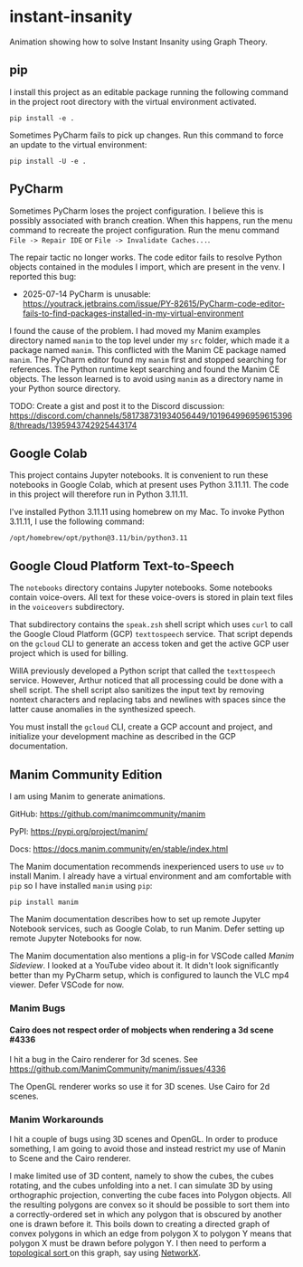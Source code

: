 # instant-insanity

Animation showing how to solve Instant Insanity using Graph Theory.

## pip

I install this project as an editable package running the following command
in the project root directory with the virtual environment activated.

```shell
pip install -e .
```

Sometimes PyCharm fails to pick up changes.
Run this command to force an update to the virtual environment:

```shell
pip install -U -e .
```

## PyCharm

Sometimes PyCharm loses the project configuration.
I believe this is possibly associated with branch creation.
When this happens, run the menu command to recreate the project configuration.
Run the menu command `File -> Repair IDE` or `File -> Invalidate Caches...`.

The repair tactic no longer works.
The code editor fails to resolve Python objects contained
in the modules I import, which are present in the venv.
I reported this bug:
* 2025-07-14 PyCharm is unusable: https://youtrack.jetbrains.com/issue/PY-82615/PyCharm-code-editor-fails-to-find-packages-installed-in-my-virtual-environment

I found the cause of the problem. 
I had moved my Manim examples directory named `manim` to the top level under
my `src` folder, which made it a package named `manim`. This conflicted
with the Manim CE package named `manim`.
The PyCharm editor found my `manim` first and stopped searching for references.
The Python runtime kept searching and found the Manim CE objects.
The lesson learned is to avoid using `manim` as a directory name in your Python
source directory.

TODO: Create a gist and post it to the Discord discussion:
https://discord.com/channels/581738731934056449/1019649969596153968/threads/1395943742925443174

## Google Colab

This project contains Jupyter notebooks.
It is convenient to run these notebooks in Google Colab, which at present
uses Python 3.11.11.
The code in this project will therefore run in Python 3.11.11.

I've installed Python 3.11.11 using homebrew on my Mac.
To invoke Python 3.11.11, I use the following command:

```shell
/opt/homebrew/opt/python@3.11/bin/python3.11
```

## Google Cloud Platform Text-to-Speech

The `notebooks` directory contains Jupyter notebooks.
Some notebooks contain voice-overs. All text for these
voice-overs is stored in plain text files in the `voiceovers` subdirectory.

That subdirectory contains the `speak.zsh` shell script which uses `curl` to
call the Google Cloud Platform (GCP) `texttospeech` service.
That script depends on the `gcloud` CLI to generate an access token and get the 
active GCP user project which is used for billing.

WillA previously developed a Python script that called the `texttospeech` service.
However, Arthur noticed that all processing could be done with a shell script.
The shell script also sanitizes the input text by removing nontext characters
and replacing tabs and newlines
with spaces since the latter cause anomalies in the synthesized speech.

You must install the `gcloud` CLI, create a GCP account and project, and initialize
your development machine as described in the GCP documentation.

## Manim Community Edition

I am using Manim to generate animations.

GitHub: https://github.com/manimcommunity/manim

PyPI: https://pypi.org/project/manim/

Docs: https://docs.manim.community/en/stable/index.html

The Manim documentation recommends inexperienced users to use `uv` to install Manim.
I already have a virtual environment and am comfortable with `pip` so I have installed `manim` using `pip`:

```shell
pip install manim
```

The Manim documentation describes how to set up remote Jupyter Notebook services, such as
Google Colab, to run Manim.
Defer setting up remote Jupyter Notebooks for now.

The Manim documentation also mentions a plig-in for VSCode called *Manim Sideview*.
I looked at a YouTube video about it. It didn't look significantly better than my
PyCharm setup, which is configured to launch the VLC mp4 viewer.
Defer VSCode for now.

### Manim Bugs

#### Cairo does not respect order of mobjects when rendering a 3d scene #4336

I hit a bug in the Cairo renderer for 3d scenes.
See https://github.com/ManimCommunity/manim/issues/4336

The OpenGL renderer works so use it for 3D scenes.
Use Cairo for 2d scenes.

### Manim Workarounds

I hit a couple of bugs using 3D scenes and OpenGL.
In order to produce something, I am going to avoid those and instead
restrict my use of Manin to Scene and the Cairo renderer.

I make limited use of 3D content, namely to show the cubes, the cubes rotating,
and the cubes unfolding into a net.
I can simulate 3D by using orthographic projection, converting the cube faces into
Polygon objects.
All the resulting polygons are convex so it should be possible to sort them into
a correctly-ordered set in which any polygon that is obscured by another one is drawn
before it.
This boils down to creating a directed graph of convex polygons in which an edge
from polygon X to polygon Y means that polygon X must be drawn before polygon Y.
I then need to perform a 
[topological sort
](https://networkx.org/documentation/stable/reference/algorithms/generated/networkx.algorithms.dag.topological_sort.html) 
on this graph, say using 
[NetworkX](https://networkx.org/).
